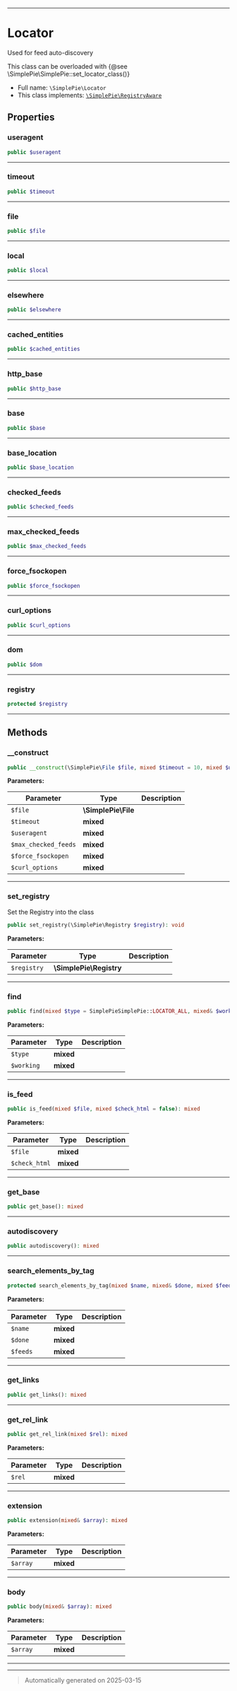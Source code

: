 ***

# Locator

Used for feed auto-discovery

This class can be overloaded with {@see \SimplePie\SimplePie::set_locator_class()}

* Full name: `\SimplePie\Locator`
* This class implements:
[`\SimplePie\RegistryAware`](./RegistryAware.md)



## Properties


### useragent



```php
public $useragent
```






***

### timeout



```php
public $timeout
```






***

### file



```php
public $file
```






***

### local



```php
public $local
```






***

### elsewhere



```php
public $elsewhere
```






***

### cached_entities



```php
public $cached_entities
```






***

### http_base



```php
public $http_base
```






***

### base



```php
public $base
```






***

### base_location



```php
public $base_location
```






***

### checked_feeds



```php
public $checked_feeds
```






***

### max_checked_feeds



```php
public $max_checked_feeds
```






***

### force_fsockopen



```php
public $force_fsockopen
```






***

### curl_options



```php
public $curl_options
```






***

### dom



```php
public $dom
```






***

### registry



```php
protected $registry
```






***

## Methods


### __construct



```php
public __construct(\SimplePie\File $file, mixed $timeout = 10, mixed $useragent = null, mixed $max_checked_feeds = 10, mixed $force_fsockopen = false, mixed $curl_options = []): mixed
```








**Parameters:**

| Parameter | Type | Description |
|-----------|------|-------------|
| `$file` | **\SimplePie\File** |  |
| `$timeout` | **mixed** |  |
| `$useragent` | **mixed** |  |
| `$max_checked_feeds` | **mixed** |  |
| `$force_fsockopen` | **mixed** |  |
| `$curl_options` | **mixed** |  |





***

### set_registry

Set the Registry into the class

```php
public set_registry(\SimplePie\Registry $registry): void
```








**Parameters:**

| Parameter | Type | Description |
|-----------|------|-------------|
| `$registry` | **\SimplePie\Registry** |  |





***

### find



```php
public find(mixed $type = SimplePieSimplePie::LOCATOR_ALL, mixed& $working = null): mixed
```








**Parameters:**

| Parameter | Type | Description |
|-----------|------|-------------|
| `$type` | **mixed** |  |
| `$working` | **mixed** |  |





***

### is_feed



```php
public is_feed(mixed $file, mixed $check_html = false): mixed
```








**Parameters:**

| Parameter | Type | Description |
|-----------|------|-------------|
| `$file` | **mixed** |  |
| `$check_html` | **mixed** |  |





***

### get_base



```php
public get_base(): mixed
```












***

### autodiscovery



```php
public autodiscovery(): mixed
```












***

### search_elements_by_tag



```php
protected search_elements_by_tag(mixed $name, mixed& $done, mixed $feeds): mixed
```








**Parameters:**

| Parameter | Type | Description |
|-----------|------|-------------|
| `$name` | **mixed** |  |
| `$done` | **mixed** |  |
| `$feeds` | **mixed** |  |





***

### get_links



```php
public get_links(): mixed
```












***

### get_rel_link



```php
public get_rel_link(mixed $rel): mixed
```








**Parameters:**

| Parameter | Type | Description |
|-----------|------|-------------|
| `$rel` | **mixed** |  |





***

### extension



```php
public extension(mixed& $array): mixed
```








**Parameters:**

| Parameter | Type | Description |
|-----------|------|-------------|
| `$array` | **mixed** |  |





***

### body



```php
public body(mixed& $array): mixed
```








**Parameters:**

| Parameter | Type | Description |
|-----------|------|-------------|
| `$array` | **mixed** |  |





***


***
> Automatically generated on 2025-03-15
